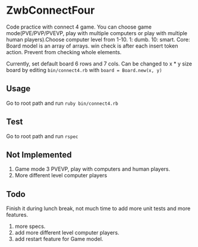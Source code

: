 # ZwbConnectFour

Code practice with connect 4 game. You can choose game mode(PVE/PVP/PVEVP, play with multiple computers or play with multiple human players).Choose computer level from 1-10. 1: dumb. 10: smart. Core: Board model is an array of arrays.
win check is after each insert token action. Prevent from checking whole elements.

Currently, set default board 6 rows and 7 cols. Can be changed to x * y size board by editing `bin/connect4.rb` with `board = Board.new(x, y)`



## Usage

Go to root path and run `ruby bin/connect4.rb`

## Test

Go to root path and run `rspec`

## Not Implemented

1. Game mode 3 PVEVP, play with computers and human players.
2. More different level computer players

## Todo

Finish it during lunch break, not much time to add more unit tests and more features.

1. more specs.
2. add more different level computer players.
3. add restart feature for Game model.
